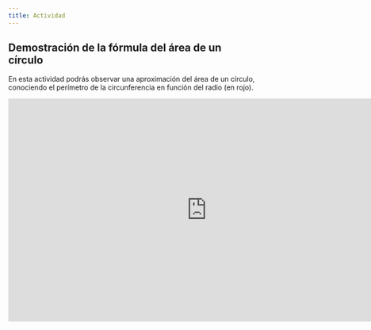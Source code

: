 ```yaml
---
title: Actividad
---
```


## Demostración de la fórmula del área de un círculo


En esta actividad podrás observar una aproximación del área de un círculo, conociendo el perímetro de la circunferencia en función del radio (en rojo).


<iframe scrolling="no" title="Area of circle" src="https://www.geogebra.org/material/iframe/id/HRupB9hN/width/800/height/450/border/888888/sfsb/true/smb/false/stb/false/stbh/false/ai/false/asb/false/sri/true/rc/false/ld/false/sdz/true/ctl/false" width="800px" height="450px" style="border:0px;"> </iframe>